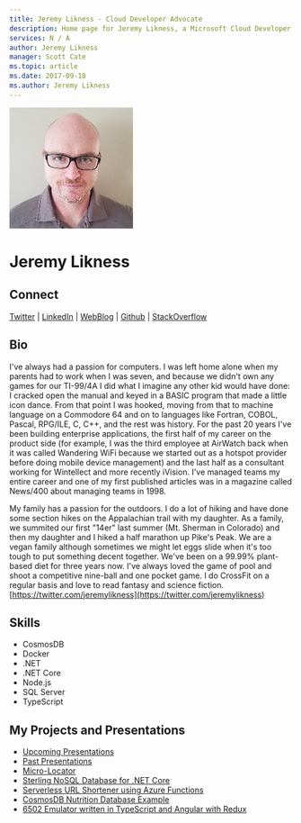 ```yaml
---
title: Jeremy Likness - Cloud Developer Advocate
description: Home page for Jeremy Likness, a Microsoft Cloud Developer Advocate
services: N / A
author: Jeremy Likness
manager: Scott Cate
ms.topic: article
ms.date: 2017-09-18
ms.author: Jeremy Likness
---
```


![Image of Jeremy Likness](media/profiles/jeremy-likness.png)

# Jeremy Likness


## Connect
[Twitter](https://twitter.com/JeremyLikness) | [LinkedIn](https://linkedin.com/in/JeremyLikness) | [WebBlog](https://blog.jeremylikness.com/) | [Github](https://github.com/JeremyLikness) | [StackOverflow](https://stackoverflow.com/users/228918/jeremy-likness)

## Bio

I've always had a passion for computers. I was left home alone when my parents had to work when I was seven, and because we didn't own any games for our TI-99/4A I did what I imagine any other kid would have done: I cracked open the manual and keyed in a BASIC program that made a little icon dance. From that point I was hooked, moving from that to machine language on a Commodore 64 and on to languages like Fortran, COBOL, Pascal, RPG/ILE, C, C++, and the rest was history. For the past 20 years I've been building enterprise applications, the first half of my career on the product side (for example, I was the third employee at AirWatch back when it was called Wandering WiFi because we started out as a hotspot provider before doing mobile device management) and the last half as a consultant working for Wintellect and more recently iVision. I've managed teams my entire career and one of my first published articles was in a magazine called News/400 about managing teams in 1998.

My family has a passion for the outdoors. I do a lot of hiking and have done some section hikes on the Appalachian trail with my daughter. As a family, we summited our first "14er" last summer (Mt. Sherman in Colorado) and then my daughter and I hiked a half marathon up Pike's Peak. We are a vegan family although sometimes we might let eggs slide when it's too tough to put something decent together. We've been on a 99.99% plant-based diet for three years now. I've always loved the game of pool and shoot a competitive nine-ball and one pocket game. I do CrossFit on a regular basis and love to read fantasy and science fiction.   [https://twitter.com/jeremylikness](https://twitter.com/jeremylikness)

## Skills

* CosmosDB
* Docker
* .NET
* .NET Core
* Node.js
* SQL Server
* TypeScript

## My Projects and Presentations

* [Upcoming Presentations](https://blog.jeremylikness.com/upcoming-talks-eaf27ff8a3a7)
* [Past Presentations](https://blog.jeremylikness.com/past-presentations/home)
* [Micro-Locator](https://github.com/JeremyLikness/micro-locator)
* [Sterling NoSQL Database for .NET Core](https://github.com/JeremyLikness/sterling-net-core)
* [Serverless URL Shortener using Azure Functions](https://github.com/JeremyLikness/serverless-url-shortener)
* [CosmosDB Nutrition Database Example](https://github.com/JeremyLikness/explore-cosmos-db)
* [6502 Emulator written in TypeScript and Angular with Redux](https://github.com/JeremyLikness/redux6502)
